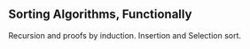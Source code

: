 ## Sorting Algorithms, Functionally

Recursion and proofs by induction. Insertion and Selection sort.